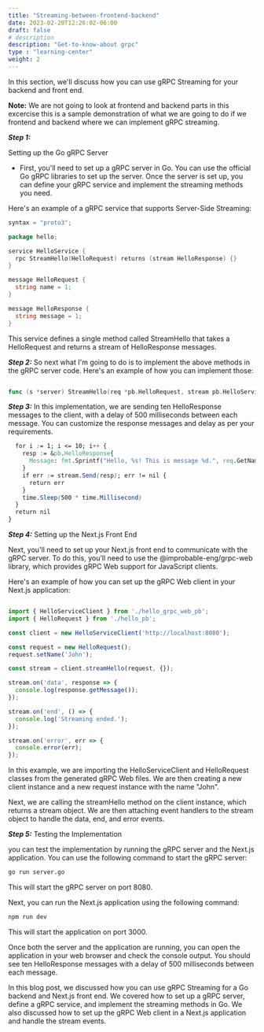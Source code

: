 ```yaml
---
title: "Streaming-between-frontend-backend"
date: 2023-02-20T12:26:02-06:00
draft: false
# description
description: "Get-to-know-about grpc"
type : "learning-center"
weight: 2
---
```


In this section, we'll discuss how you can use gRPC Streaming for your backend and front end.

**Note:** We are not going to look at frontend and backend parts in this excercise this is a sample demonstration of what we are going to do if we frontend and backend where we can implement gRPC streaming.

***Step 1:***

Setting up the Go gRPC Server

- First, you'll need to set up a gRPC server in Go. You can use the official Go gRPC libraries to set up the server. Once the server is set up, you can define your gRPC service and implement the streaming methods you need.

Here's an example of a gRPC service that supports Server-Side Streaming:

```go
syntax = "proto3";

package hello;

service HelloService {
  rpc StreamHello(HelloRequest) returns (stream HelloResponse) {}
}

message HelloRequest {
  string name = 1;
}

message HelloResponse {
  string message = 1;
}
```
This service defines a single method called StreamHello that takes a HelloRequest and returns a stream of HelloResponse messages.

***Step 2:***
So next what I'm going to do is to implement the above methods in the gRPC server code. Here's an example of how you can implement those:

```go

func (s *server) StreamHello(req *pb.HelloRequest, stream pb.HelloService_StreamHelloServer) error {
```
***Step 3:*** In this implementation, we are sending ten HelloResponse messages to the client, with a delay of 500 milliseconds between each message. You can customize the response messages and delay as per your requirements.
```css
  for i := 1; i <= 10; i++ {
    resp := &pb.HelloResponse{
      Message: fmt.Sprintf("Hello, %s! This is message %d.", req.GetName(), i),
    }
    if err := stream.Send(resp); err != nil {
      return err
    }
    time.Sleep(500 * time.Millisecond)
  }
  return nil
}
```
***Step 4:*** Setting up the Next.js Front End

Next, you'll need to set up your Next.js front end to communicate with the gRPC server. To do this, you'll need to use the @improbable-eng/grpc-web library, which provides gRPC Web support for JavaScript clients.

Here's an example of how you can set up the gRPC Web client in your Next.js application:

```javascript

import { HelloServiceClient } from './hello_grpc_web_pb';
import { HelloRequest } from './hello_pb';

const client = new HelloServiceClient('http://localhost:8080');

const request = new HelloRequest();
request.setName('John');

const stream = client.streamHello(request, {});

stream.on('data', response => {
  console.log(response.getMessage());
});

stream.on('end', () => {
  console.log('Streaming ended.');
});

stream.on('error', err => {
  console.error(err);
});

```
In this example, we are importing the HelloServiceClient and HelloRequest classes from the generated gRPC Web files. We are then creating a new client instance and a new request instance with the name "John".

Next, we are calling the streamHello method on the client instance, which returns a stream object. We are then attaching event handlers to the stream object to handle the data, end, and error events.

***Step 5:*** Testing the Implementation

you can test the implementation by running the gRPC server and the Next.js application. You can use the following command to start the gRPC server:

```cmd
go run server.go
```

This will start the gRPC server on port 8080.

Next, you can run the Next.js application using the following command:

```cmd
npm run dev
```
This will start the application on port 3000.

Once both the server and the application are running, you can open the application in your web browser and check the console output. You should see ten HelloResponse messages with a delay of 500 milliseconds between each message.

In this blog post, we discussed how you can use gRPC Streaming for a Go backend and Next.js front end. We covered how to set up a gRPC server, define a gRPC service, and implement the streaming methods in Go. We also discussed how to set up the gRPC Web client in a Next.js application and handle the stream events.